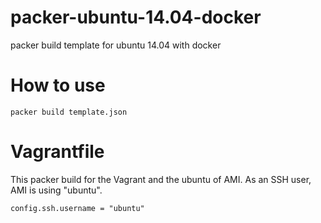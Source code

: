 packer-ubuntu-14.04-docker
==========================

packer build template for ubuntu 14.04 with docker

# How to use 

```
packer build template.json
```

# Vagrantfile

This packer build for the Vagrant and the ubuntu of AMI.
As an SSH user, AMI is using "ubuntu".

```
config.ssh.username = "ubuntu"
```
